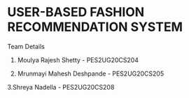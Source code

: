 # USER-BASED FASHION RECOMMENDATION SYSTEM  

Team Details
1. Moulya Rajesh Shetty - PES2UG20CS204

2. Mrunmayi Mahesh Deshpande - PES2UG20CS205

3.Shreya Nadella - PES2UG20CS208

